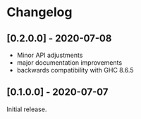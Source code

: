 # Changelog

## [0.2.0.0] - 2020-07-08
 * Minor API adjustments
 * major documentation improvements
 * backwards compatibility with GHC 8.6.5

## [0.1.0.0] - 2020-07-07
Initial release.
